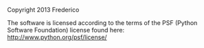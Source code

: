 Copyright 2013 Frederico 

The software is licensed according to the terms of the PSF (Python Software Foundation) license found here: http://www.python.org/psf/license/